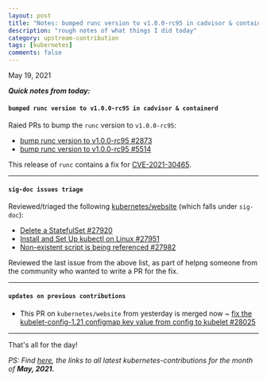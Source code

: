 ```yaml
---
layout: post
title: "Notes: bumped runc version to v1.0.0-rc95 in cadvisor & containerd, sig-doc issues triage #14"
description: "rough notes of what things I did today"
category: upstream-contribution
tags: [kubernetes]
comments: false
---
```


May 19, 2021

***Quick notes from today:***

#### `bumped runc version to v1.0.0-rc95 in cadvisor & containerd`

Raied PRs to bump the `runc` version to `v1.0.0-rc95`:
- [bump runc version to v1.0.0-rc95 #2873](https://github.com/google/cadvisor/pull/2873#event-4767993277)
- [bump runc version to v1.0.0-rc95 #5514](https://github.com/containerd/containerd/pull/5514#event-4766604591)

This release of `runc` contains a fix for [CVE-2021-30465](https://github.com/opencontainers/runc/security/advisories/GHSA-c3xm-pvg7-gh7r).

---

#### `sig-doc issues triage`

Reviewed/triaged the following [kubernetes/website](https://github.com/kubernetes/website/issues/) (which falls under `sig-doc`):
- [Delete a StatefulSet #27920](https://github.com/kubernetes/website/issues/27920)
- [Install and Set Up kubectl on Linux #27951](https://github.com/kubernetes/website/issues/27951#issuecomment-844218003)
- [Non-existent script is being referenced #27982](https://github.com/kubernetes/website/issues/27982#issuecomment-844272373)

Reviewed the last issue from the above list, as part of helpng someone from the community who wanted to write a PR for the fix.

---

#### `updates on previous contributions`

- This PR on `kubernetes/website` from yesterday is merged now ~ [fix the kubelet-config-1.21 configmap key value from config to kubelet #28025](https://github.com/kubernetes/website/pull/28025)

---


That's all for the day!

*PS: Find [here](https://www.psaggu.com/kubernetes.html#may-2021), the links to all latest kubernetes-contributions for the month of **May, 2021.***
